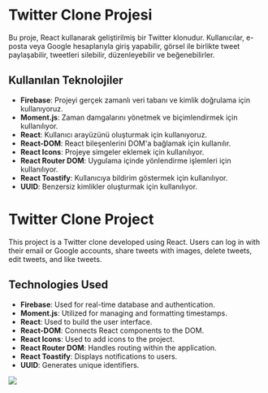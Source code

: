 # Twitter Clone Projesi

Bu proje, React kullanarak geliştirilmiş bir Twitter klonudur. Kullanıcılar, e-posta veya Google hesaplarıyla giriş yapabilir, görsel ile birlikte tweet paylaşabilir, tweetleri silebilir, düzenleyebilir ve beğenebilirler.

## Kullanılan Teknolojiler

- **Firebase**: Projeyi gerçek zamanlı veri tabanı ve kimlik doğrulama için kullanıyoruz.
- **Moment.js**: Zaman damgalarını yönetmek ve biçimlendirmek için kullanılıyor.
- **React**: Kullanıcı arayüzünü oluşturmak için kullanıyoruz.
- **React-DOM**: React bileşenlerini DOM'a bağlamak için kullanılır.
- **React Icons**: Projeye simgeler eklemek için kullanılıyor.
- **React Router DOM**: Uygulama içinde yönlendirme işlemleri için kullanılıyor.
- **React Toastify**: Kullanıcıya bildirim göstermek için kullanılıyor.
- **UUID**: Benzersiz kimlikler oluşturmak için kullanılıyor.

# Twitter Clone Project

This project is a Twitter clone developed using React. Users can log in with their email or Google accounts, share tweets with images, delete tweets, edit tweets, and like tweets.

## Technologies Used

- **Firebase**: Used for real-time database and authentication.
- **Moment.js**: Utilized for managing and formatting timestamps.
- **React**: Used to build the user interface.
- **React-DOM**: Connects React components to the DOM.
- **React Icons**: Used to add icons to the project.
- **React Router DOM**: Handles routing within the application.
- **React Toastify**: Displays notifications to users.
- **UUID**: Generates unique identifiers.

![](https://github.com/Rasime-Dumlupunar/twitter_clone/blob/main/twitter_clone.gif)
